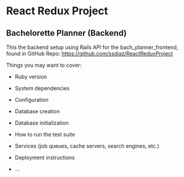 # React Redux Project
## Bachelorette Planner (Backend)

This the backend setup using Rails API for the bach_planner_frontend, found in GitHub Repo: https://github.com/ssdiaz/ReactReduxProject





Things you may want to cover:

* Ruby version

* System dependencies

* Configuration

* Database creation

* Database initialization

* How to run the test suite

* Services (job queues, cache servers, search engines, etc.)

* Deployment instructions

* ...
